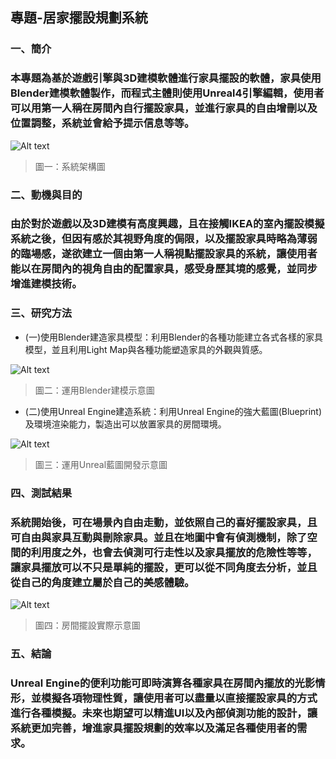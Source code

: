 ## 專題-居家擺設規劃系統
### 一、簡介
### 本專題為基於遊戲引擎與3D建模軟體進行家具擺設的軟體，家具使用Blender建模軟體製作，而程式主體則使用Unreal4引擎編輯，使用者可以用第一人稱在房間內自行擺設家具，並進行家具的自由增刪以及位置調整，系統並會給予提示信息等等。
[structure]: https://images.plurk.com/2wXhZkq6BlM7JujB5pmSXb.png  "pic1"
![Alt text][structure]
> 圖一：系統架構圖
### 二、動機與目的
### 由於對於遊戲以及3D建模有高度興趣，且在接觸IKEA的室內擺設模擬系統之後，但因有感於其視野角度的侷限，以及擺設家具時略為薄弱的臨場感，遂欲建立一個由第一人稱視點擺設家具的系統，讓使用者能以在房間內的視角自由的配置家具，感受身歷其境的感覺，並同步增進建模技術。
### 三、研究方法
* (一)使用Blender建造家具模型：利用Blender的各種功能建立各式各樣的家具模型，並且利用Light Map與各種功能塑造家具的外觀與質感。

[blender]: https://images.plurk.com/4bguthUO12oNdgYi74nrvS.png "pic2"
![Alt text][blender]
> 圖二：運用Blender建模示意圖
* (二)使用Unreal Engine建造系統：利用Unreal Engine的強大藍圖(Blueprint)及環境渲染能力，製造出可以放置家具的房間環境。

[unreal]: https://images.plurk.com/2D77pTz7D0ICiGwPj3jIgg.png "pic3"
![Alt text][unreal]
> 圖三：運用Unreal藍圖開發示意圖
### 四、測試結果
### 系統開始後，可在場景內自由走動，並依照自己的喜好擺設家具，且可自由與家具互動與刪除家具。並且在地圖中會有偵測機制，除了空間的利用度之外，也會去偵測可行走性以及家具擺放的危險性等等，讓家具擺放可以不只是單純的擺設，更可以從不同角度去分析，並且從自己的角度建立屬於自己的美感體驗。
[project]: https://images.plurk.com/7dh1J1bUuxzPCjf6xsAhFk.png "pic3"
![Alt text][project]
> 圖四：房間擺設實際示意圖
### 五、結論
### Unreal Engine的便利功能可即時演算各種家具在房間內擺放的光影情形，並模擬各項物理性質，讓使用者可以盡量以直接擺設家具的方式進行各種模擬。未來也期望可以精進UI以及內部偵測功能的設計，讓系統更加完善，增進家具擺設規劃的效率以及滿足各種使用者的需求。
